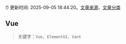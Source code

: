 :alarm_clock: 更新时间: 2025-09-05 18:44:20。[文章来源](/README.md)、[文章分类](/TAGS.md)

## Vue


> 关键字：`Vue`、`ElementUI`、`Vant`



